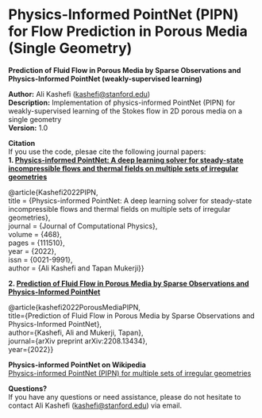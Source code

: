 # Physics-Informed PointNet (PIPN) for Flow Prediction in Porous Media (Single Geometry)
**Prediction of Fluid Flow in Porous Media by Sparse Observations and Physics-Informed PointNet (weakly-supervised learning)**

**Author:** Ali Kashefi (kashefi@stanford.edu)<br>
**Description:** Implementation of physics-informed PointNet (PIPN) for weakly-supervised learning of the Stokes flow in 2D porous media on a single geometry <br>
**Version:** 1.0 <br>

**Citation** <br>
If you use the code, plesae cite the following journal papers: <br>
**1. [Physics-informed PointNet: A deep learning solver for steady-state incompressible flows and thermal fields on multiple sets of irregular geometries](https://doi.org/10.1016/j.jcp.2022.111510)**

@article{Kashefi2022PIPN, <br>
title = {Physics-informed PointNet: A deep learning solver for steady-state incompressible flows and thermal fields on multiple sets of irregular geometries}, <br>
journal = {Journal of Computational Physics}, <br>
volume = {468}, <br>
pages = {111510}, <br>
year = {2022}, <br>
issn = {0021-9991}, <br>
author = {Ali Kashefi and Tapan Mukerji}} <br>


**2. [Prediction of Fluid Flow in Porous Media by Sparse Observations and Physics-Informed PointNet](https://arxiv.org/abs/2208.13434)**

@article{kashefi2022PorousMediaPIPN, <br>
title={Prediction of Fluid Flow in Porous Media by Sparse Observations and Physics-Informed PointNet}, <br>
author={Kashefi, Ali and Mukerji, Tapan}, <br>
journal={arXiv preprint arXiv:2208.13434}, <br>
year={2022}} <br>

**Physics-informed PointNet on Wikipedia** <br>
[Physics-informed PointNet (PIPN) for multiple sets of irregular geometries](https://en.wikipedia.org/wiki/Physics-informed_neural_networks#Physics-informed_PointNet_(PIPN)_for_multiple_sets_of_irregular_geometries)

**Questions?** <br>
If you have any questions or need assistance, please do not hesitate to contact Ali Kashefi (kashefi@stanford.edu) via email. 
